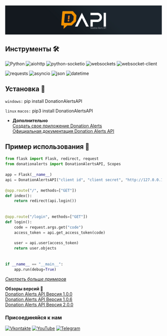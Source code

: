 ![DA API](https://github.com/Fsoky/Donation-Alerts-API-Python/blob/main/images/dapi_banner.jpg)

## Инструменты 🛠
![Python](https://img.shields.io/badge/Python-3.8-blue?style=for-the-badge&logo=python)
![aiohttp](https://img.shields.io/badge/aiohttp-3.8.1-blue?style=for-the-badge&logo=aiohttp)
![python-socketio](https://img.shields.io/badge/socketio-5.5.2-blue?style=for-the-badge)
![websockets](https://img.shields.io/badge/websockets-10.2-blue?style=for-the-badge)
![websocket-client](https://img.shields.io/badge/websocket_client-1.2.3-blue?style=for-the-badge)

![requests](https://img.shields.io/badge/requests-important?style=for-the-badge)
![asyncio](https://img.shields.io/badge/asyncio-red?style=for-the-badge)
![json](https://img.shields.io/badge/json-green?style=for-the-badge&logo=json)
![datetime](https://img.shields.io/badge/datetime-blueviolet?style=for-the-badge)

## Установка 💾
`windows:` pip install DonationAlertsAPI

`linux` `macos:` pip3 install DonationAlertsAPI

- **Дополнительно** \
[Создать свое приложение Donation Alerts](https://www.donationalerts.com/application/clients) \
[Официальная документация Donation Alerts API](https://www.donationalerts.com/apidoc)

## Пример использования 🎈
```py
from flask import Flask, redirect, request
from donationalerts import DonationAlertsAPI, Scopes

app = Flask(__name__)
api = DonationAlertsAPI("client id", "client secret", "http://127.0.0.1:5000/login", Scopes.USER_SHOW)

@app.route("/", methods=["GET"])
def index():
    return redirect(api.login())


@app.route("/login", methods=["GET"])
def login():
    code = request.args.get("code")
    access_token = api.get_access_token(code)
    
    user = api.user(access_token)
    return user.objects


if __name__ == "__main__":
    app.run(debug=True)
```

*[Смотреть больше примеров](https://github.com/Fsoky/Donation-Alerts-API-Python/tree/main/examples)*

**Обзоры версий 👀** \
[Donation Alerts API Версия 1.0.0](https://www.youtube.com/watch?v=ZJVVDRNR9Vw) \
[Donation Alerts API Версия 1.0.6](https://www.youtube.com/watch?v=pAdPuScKSNs) \
[Donation Alerts API Версия 2.0.0](https://www.youtube.com/watch?v=ln7fvwdy5zo)

### Присоединяйся к нам
[![Vkontakte](https://img.shields.io/badge/Vkontakte-black?style=for-the-badge&logo=VK)](https://vk.com/fsoky)
[![YouTube](https://img.shields.io/badge/YouTube-red?style=for-the-badge&logo=YouTube)](https://youtube.com/c/Фсоки)
[![Telegram](https://img.shields.io/badge/Telegram-blue?style=for-the-badge&logo=Telegram)](https://t.me/fsokycommunity)
